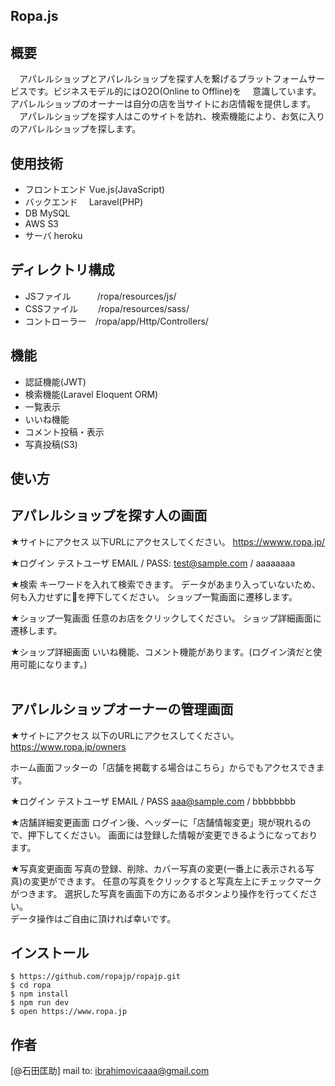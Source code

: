 Ropa.js
 -----------------------------
 
概要
-----------------------------
　アパレルショップとアパレルショップを探す人を繋げるプラットフォームサービスです。ビジネスモデル的にはO2O(Online to Offline)を
　意識しています。アパレルショップのオーナーは自分の店を当サイトにお店情報を提供します。
　アパレルショップを探す人はこのサイトを訪れ、検索機能により、お気に入りのアパレルショップを探します。


使用技術
-----------------------------
- フロントエンド  Vue.js(JavaScript) 
- バックエンド　  Laravel(PHP) 
- DB            MySQL 
- AWS           S3 
- サーバ         heroku 
 
ディレクトリ構成
-----------------------------
- JSファイル　　　/ropa/resources/js/
- CSSファイル　　 /ropa/resources/sass/
- コントローラー　/ropa/app/Http/Controllers/

 機能 
-----------------------------
- 認証機能(JWT)
- 検索機能(Laravel Eloquent ORM)
- 一覧表示
- いいね機能
- コメント投稿・表示
- 写真投稿(S3)


使い方
-----------------------------

## アパレルショップを探す人の画面

 ★サイトにアクセス 
 以下URLにアクセスしてください。 
 https://wwww.ropa.jp/ 
<br>

 ★ログイン 
 テストユーザ 
 EMAIL / PASS: test@sample.com / aaaaaaaa 
<br>

 ★検索 
 キーワードを入れて検索できます。 
 データがあまり入っていないため、何も入力せずに🔎を押下してください。 
 ショップ一覧画面に遷移します。 
<br>

 ★ショップ一覧画面 
 任意のお店をクリックしてください。 
 ショップ詳細画面に遷移します。 
<br>

 ★ショップ詳細画面 
 いいね機能、コメント機能があります。(ログイン済だと使用可能になります。) 
<br>
<br>

## アパレルショップオーナーの管理画面 

 ★サイトにアクセス 
 以下のURLにアクセスしてください。 
 https://www.ropa.jp/owners 
<br>

 ホーム画面フッターの「店舗を掲載する場合はこちら」からでもアクセスできます。 

 ★ログイン 
 テストユーザ 
 EMAIL / PASS aaa@sample.com / bbbbbbbb 
<br>

 ★店舗詳細変更画面 
 ログイン後、ヘッダーに「店舗情報変更」現が現れるので、押下してください。 
 画面には登録した情報が変更できるようになっております。 
<br>

 ★写真変更画面 
 写真の登録、削除、カバー写真の変更(一番上に表示される写真)の変更ができます。 
 任意の写真をクリックすると写真左上にチェックマークがつきます。 
 選択した写真を画面下の方にあるボタンより操作を行ってください。 
<br>
 データ操作はご自由に頂ければ幸いです。 
 

## インストール
 
```
$ https://github.com/ropajp/ropajp.git
$ cd ropa
$ npm install
$ npm run dev
$ open https://www.ropa.jp
```
 
## 作者
 
[@石田匡助]
mail to: ibrahimovicaaa@gmail.com
 
